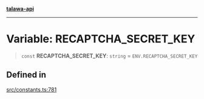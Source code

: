 [**talawa-api**](../../README.md)

***

# Variable: RECAPTCHA\_SECRET\_KEY

> `const` **RECAPTCHA\_SECRET\_KEY**: `string` = `ENV.RECAPTCHA_SECRET_KEY`

## Defined in

[src/constants.ts:781](https://github.com/Suyash878/talawa-api/blob/b5a9d8b4a1ea678a3d6f5b710b3721f91a3052fc/src/constants.ts#L781)
